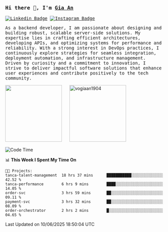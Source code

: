 ### <samp>Hi there 👋, I'm <a href="https://www.linkedin.com/in/vogiaan1904/" target="_blank">Gia An</a></samp>

<samp> [![Linkedin Badge](https://img.shields.io/badge/-LinkedIn-0e76a8?style=flat-square&logo=Linkedin&logoColor=white)](https://linkedin.com/in/vogiaan1904)
[![Instagram Badge](https://img.shields.io/badge/-Instagram-e4405f?style=flat-square&logo=Instagram&logoColor=white)](https://instagram.com/_.ja.ann_/) </samp> 

<samp>As a backend developer, I am passionate about designing and building robust, scalable server-side solutions. My expertise lies in crafting efficient architectures, developing APIs, and optimizing systems for performance and reliability. With a strong interest in DevOps practices, I continuously explore strategies for seamless integration, deployment automation, and infrastructure management. Driven by curiosity and a commitment to innovation, I strive to deliver impactful software solutions that enhance user experiences and contribute positively to the tech community.</samp>



<div>
  <img height="180em" src="https://github-readme-stats.vercel.app/api/top-langs/?username=vogiaan1904&show_icons=true&hide_border=true&layout=compact&langs_count=10&theme=transparent&include_orgs=true"/>
  &nbsp;&nbsp;&nbsp;&nbsp;
  <img height="180em" src="https://github-readme-stats.vercel.app/api?username=vogiaan1904&show_icons=true&hide_border=true&&count_private=true&include_all_commits=true&theme=transparent&locale=en" alt="vogiaan1904" />
</div>






<!--START_SECTION:waka-->
![Code Time](http://img.shields.io/badge/Code%20Time-1%2C034%20hrs%202%20mins-blue)

📊 **This Week I Spent My Time On** 

```text
🐱‍💻 Projects: 
tanca-talent-management  18 hrs 37 mins      ███████████░░░░░░░░░░░░░░   42.52 % 
tanca-performance        6 hrs 9 mins        ████░░░░░░░░░░░░░░░░░░░░░   14.05 % 
order-svc                3 hrs 59 mins       ██░░░░░░░░░░░░░░░░░░░░░░░   09.11 % 
payment-svc              3 hrs 32 mins       ██░░░░░░░░░░░░░░░░░░░░░░░   08.09 % 
order-orchestrator       2 hrs 2 mins        █░░░░░░░░░░░░░░░░░░░░░░░░   04.65 % 
```


 Last Updated on 10/06/2025 18:50:04 UTC
<!--END_SECTION:waka-->
